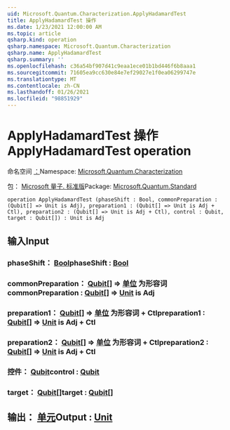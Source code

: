 ```yaml
---
uid: Microsoft.Quantum.Characterization.ApplyHadamardTest
title: ApplyHadamardTest 操作
ms.date: 1/23/2021 12:00:00 AM
ms.topic: article
qsharp.kind: operation
qsharp.namespace: Microsoft.Quantum.Characterization
qsharp.name: ApplyHadamardTest
qsharp.summary: ''
ms.openlocfilehash: c36a54bf907d41c9eaa1ece01b1bd446f6b8aaa1
ms.sourcegitcommit: 71605ea9cc630e84e7ef29027e1f0ea06299747e
ms.translationtype: MT
ms.contentlocale: zh-CN
ms.lasthandoff: 01/26/2021
ms.locfileid: "98851929"
---
```

# <a name="applyhadamardtest-operation"></a><span data-ttu-id="1ce45-102">ApplyHadamardTest 操作</span><span class="sxs-lookup"><span data-stu-id="1ce45-102">ApplyHadamardTest operation</span></span>

<span data-ttu-id="1ce45-103">命名空间 [：](xref:Microsoft.Quantum.Characterization)</span><span class="sxs-lookup"><span data-stu-id="1ce45-103">Namespace: [Microsoft.Quantum.Characterization](xref:Microsoft.Quantum.Characterization)</span></span>

<span data-ttu-id="1ce45-104">包： [Microsoft 量子. 标准版](https://nuget.org/packages/Microsoft.Quantum.Standard)</span><span class="sxs-lookup"><span data-stu-id="1ce45-104">Package: [Microsoft.Quantum.Standard](https://nuget.org/packages/Microsoft.Quantum.Standard)</span></span>




```qsharp
operation ApplyHadamardTest (phaseShift : Bool, commonPreparation : (Qubit[] => Unit is Adj), preparation1 : (Qubit[] => Unit is Adj + Ctl), preparation2 : (Qubit[] => Unit is Adj + Ctl), control : Qubit, target : Qubit[]) : Unit is Adj
```


## <a name="input"></a><span data-ttu-id="1ce45-105">输入</span><span class="sxs-lookup"><span data-stu-id="1ce45-105">Input</span></span>

### <a name="phaseshift--bool"></a><span data-ttu-id="1ce45-106">phaseShift： [Bool](xref:microsoft.quantum.lang-ref.bool)</span><span class="sxs-lookup"><span data-stu-id="1ce45-106">phaseShift : [Bool](xref:microsoft.quantum.lang-ref.bool)</span></span>




### <a name="commonpreparation--qubit--unit--is-adj"></a><span data-ttu-id="1ce45-107">commonPreparation： [Qubit](xref:microsoft.quantum.lang-ref.qubit)[] => [单位](xref:microsoft.quantum.lang-ref.unit)  为形容词</span><span class="sxs-lookup"><span data-stu-id="1ce45-107">commonPreparation : [Qubit](xref:microsoft.quantum.lang-ref.qubit)[] => [Unit](xref:microsoft.quantum.lang-ref.unit)  is Adj</span></span>




### <a name="preparation1--qubit--unit--is-adj--ctl"></a><span data-ttu-id="1ce45-108">preparation1： [Qubit](xref:microsoft.quantum.lang-ref.qubit)[] => [单位](xref:microsoft.quantum.lang-ref.unit)  为形容词 + Ctl</span><span class="sxs-lookup"><span data-stu-id="1ce45-108">preparation1 : [Qubit](xref:microsoft.quantum.lang-ref.qubit)[] => [Unit](xref:microsoft.quantum.lang-ref.unit)  is Adj + Ctl</span></span>




### <a name="preparation2--qubit--unit--is-adj--ctl"></a><span data-ttu-id="1ce45-109">preparation2： [Qubit](xref:microsoft.quantum.lang-ref.qubit)[] => [单位](xref:microsoft.quantum.lang-ref.unit)  为形容词 + Ctl</span><span class="sxs-lookup"><span data-stu-id="1ce45-109">preparation2 : [Qubit](xref:microsoft.quantum.lang-ref.qubit)[] => [Unit](xref:microsoft.quantum.lang-ref.unit)  is Adj + Ctl</span></span>




### <a name="control--qubit"></a><span data-ttu-id="1ce45-110">控件： [Qubit](xref:microsoft.quantum.lang-ref.qubit)</span><span class="sxs-lookup"><span data-stu-id="1ce45-110">control : [Qubit](xref:microsoft.quantum.lang-ref.qubit)</span></span>




### <a name="target--qubit"></a><span data-ttu-id="1ce45-111">target： [Qubit](xref:microsoft.quantum.lang-ref.qubit)[]</span><span class="sxs-lookup"><span data-stu-id="1ce45-111">target : [Qubit](xref:microsoft.quantum.lang-ref.qubit)[]</span></span>





## <a name="output--unit"></a><span data-ttu-id="1ce45-112">输出： [单元](xref:microsoft.quantum.lang-ref.unit)</span><span class="sxs-lookup"><span data-stu-id="1ce45-112">Output : [Unit](xref:microsoft.quantum.lang-ref.unit)</span></span>

